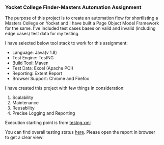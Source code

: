 ### Yocket College Finder-Masters Automation Assignment

The purpose of this project is to create an automation flow for shortlisting a Masters College on Yocket and I have built a Page Object Model Framework for the same. 
I've included test cases bases on valid and invalid (including edge cases) test data for my testing. 

I have selected below tool stack to work for this assignment:

- Language: Java(v 1.8)
- Test Engine: TestNG
- Build Tool: Maven
- Test Data: Excel (Apache POI)
- Reporting: Extent Report
- Browser Support: Chrome and Firefox

I have created this project with few things in consideration:

1. Scalability
2. Maintenance
3. Reusability
4. Precise Logging and Reporting
 
Execution starting point is from [testng.xml](https://github.com/avantika21/Yocket_CollegeFinder/blob/master/src/main/resources/testng.xml)

You can find overall testing status [here](https://github.com/avantika21/Yocket_CollegeFinder/blob/master/test-output/Extent.html). Please open the report in browser to get a clear view!
